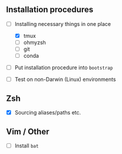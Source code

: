 ## Installation procedures

- [ ] Installing necessary things in one place
    - [x] tmux
    - [ ] ohmyzsh
    - [ ] git
    - [ ] conda
- [ ] Put installation procedure into `bootstrap`
- [ ] Test on non-Darwin (Linux) environments


## Zsh

- [x] Sourcing aliases/paths etc.

## Vim / Other

- [ ] Install `bat`

